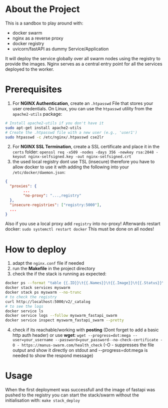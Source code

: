 



# About the Project

This is a sandbox to play around with:
* docker swarm 
* nginx as a reverse proxy
* docker registry
* uvicorn/fastAPI as dummy Service/Application

It will deploy the service globally over all swarm nodes using the registry to provide the images.
Nginx serves as a central entry point for all the services deployed to the worker.


# Prerequisites

1) For **NGINX Authentication**, create an `.htpasswd` File that stores your user credentials. On Linux, you can use the `htpasswd` utility from the `apache2-utils` package:
```bash
# Install apache2-utils if you don't have it 
sudo apt-get install apache2-utils  
# Create the .htpasswd file with a new user (e.g., 'user1') 
sudo htpasswd -c /etc/nginx/.htpasswd cse2lr
```
2) For **NGINX SSL Termination**, create a SSL certificate and place it in the `certs` folder:
`openssl req -x509 -nodes -days 356 -newkey rsa:2048 -keyout nginx-selfsigned.key -out nginx-selfsigned.crt`
3) the used local registry dont use TSL (insecure) 
therefore you have to allow docker to use it with adding the following into your `/etc/docker/daemon.json`:
```json
{
  "proxies": {
        ...
        "no-proxy": "...,registry"
  },
  "insecure-registries": ["registry:5000"],
  ...
}
```
Also if you use a local proxy add `registry` into no-proxy!
Afterwards restart docker: `sudo systemctl restart docker`
This must be done on all nodes!



# How to deploy

1) adapt the `nginx.conf` file if needed
2) run the **Makefile** in the project directory
3) check the if the stack is running as expected:
```bash
docker ps --format "table {{.ID}}\t{{.Names}}\t{{.Image}}\t{{.Status}}\t{{.Ports}}"
docker stack services myswarm
docker stack ps myswarm --no-trunc
# to check the registry
curl http://localhost:5000/v2/_catalog
# to see the logs
docker service ls
docker service logs --follow myswarm_fastapi_swarm
docker service inspect myswarm_fastapi_swarm --pretty
```
4) check if its reachable/working with **posting** (Dont forget to add a basic http auth header) or use **wget**:
`wget --progress=dot:mega --user=your_username --password=your_password--no-check-certificate -O - https://manus-swarm.com/health_check` (-O - suppresses the file output and show it directly on stdout and --progress=dot:mega is needed to show the respond message)


# Usage

When the first deployment was successfull and the image of fastapi was pushed to the registry you can start the stack/swarm without the initialisation with:
`make stack_deploy`